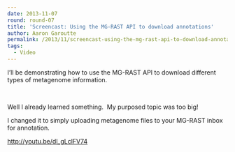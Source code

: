 ```yaml
---
date: 2013-11-07
round: round-07
title: 'Screencast: Using the MG-RAST API to download annotations'
author: Aaron Garoutte
permalink: /2013/11/screencast-using-the-mg-rast-api-to-download-annotations/
tags:
  - Video
---
```

I&#8217;ll be demonstrating how to use the MG-RAST API to download different types of metagenome information.

&nbsp;

Well I already learned something.  My purposed topic was too big!

I changed it to simply uploading metagenome files to your MG-RAST inbox for annotation.

<a href="http://youtu.be/dl_gLclFV74" target="_blank">http://youtu.be/dl_gLclFV74</a>
